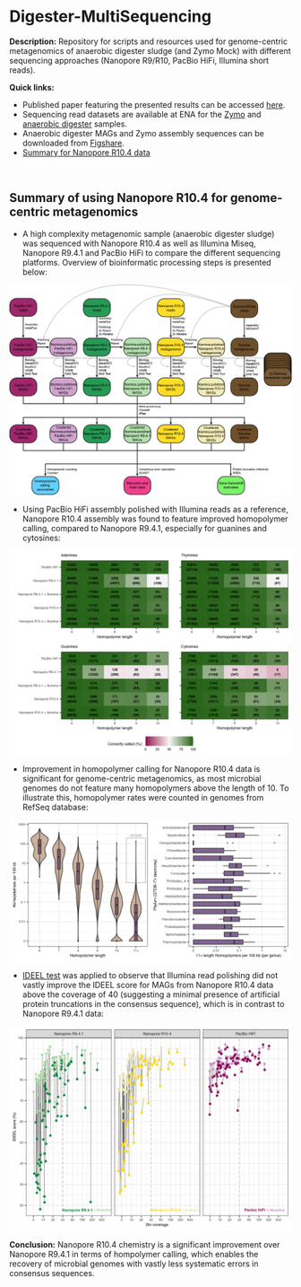 # Digester-MultiSequencing

**Description:**
Repository for scripts and resources used for genome-centric metagenomics of anaerobic digester sludge (and Zymo Mock) with different sequencing approaches (Nanopore R9/R10, PacBio HiFi, Illumina short reads).
<br/>

**Quick links:**
* Published paper featuring the presented results can be accessed [here](https://www.nature.com/articles/s41592-022-01539-7).
* Sequencing read datasets are available at ENA for the [Zymo](https://www.ebi.ac.uk/ena/browser/view/PRJEB48692) and [anaerobic digester](https://www.ebi.ac.uk/ena/browser/view/PRJEB48021) samples.
* Anaerobic digester MAGs and Zymo assembly sequences can be downloaded from [Figshare](https://doi.org/10.6084/m9.figshare.17008801).
* [Summary for Nanopore R10.4 data](#summary-of-using-nanopore-r104-for-genome-centric-metagenomics)
<br/>

## Summary of using Nanopore R10.4 for genome-centric metagenomics

* A high complexity metagenomic sample (anaerobic digester sludge) was sequenced with Nanopore R10.4 as well as Illumina Miseq, Nanopore R9.4.1 and PacBio HiFi to compare the different sequencing platforms. Overview of bioinformatic processing steps is presented below:

<img src="https://github.com/Serka-M/Digester-MultiSequencing/blob/main/code/figs/mags_r104_workflow.png" alt="mags_r104_workflow" style="zoom:100%;" />
<br/>

* Using PacBio HiFi assembly polished with Illumina reads as a reference, Nanopore R10.4 assembly was found to feature improved homopolymer calling, compared to Nanopore R9.4.1, especially for guanines and cytosines:

<img src="https://github.com/Serka-M/Digester-MultiSequencing/blob/main/code/figs/mags_r104_hp.png" alt="mags_r104_hp" style="zoom:100%;" />
<br/>

* Improvement in homopolymer calling for Nanopore R10.4 data is significant for genome-centric metagenomics, as most microbial genomes do not feature many homopolymers above the length of 10. To illustrate this, homopolymer rates were counted in genomes from RefSeq database:

<img src="https://github.com/Serka-M/Digester-MultiSequencing/blob/main/code/figs/hp_refseq.png" alt="hp_refseq" style="zoom:100%;" />
<br/>

* [IDEEL test](http://www.opiniomics.org/a-simple-test-for-uncorrected-insertions-and-deletions-indels-in-bacterial-genomes/) was applied to observe that Illumina read polishing did not vastly improve the IDEEL score for MAGs from Nanopore R10.4 data above the coverage of 40 (suggesting a minimal presence of artificial protein truncations in the consensus sequence), which is in contrast to Nanopore R9.4.1 data:

<img src="https://github.com/Serka-M/Digester-MultiSequencing/blob/main/code/figs/mags_r104_ideel.png" alt="mags_r104_ideel" style="zoom:100%;" />
<br/>

**Conclusion:** Nanopore R10.4 chemistry is a significant improvement over Nanopore R9.4.1 in terms of hompolymer calling, which enables the recovery of microbial genomes with vastly less systematic errors in consensus sequences.
<br/>
